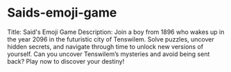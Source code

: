 # Saids-emoji-game
Title: Said's Emoji Game  Description: Join a boy from 1896 who wakes up in the year 2096 in the futuristic city of Tenswilem. Solve puzzles, uncover hidden secrets, and navigate through time to unlock new versions of yourself. Can you uncover Tenswilem’s mysteries and avoid being sent back? Play now to discover your destiny!
